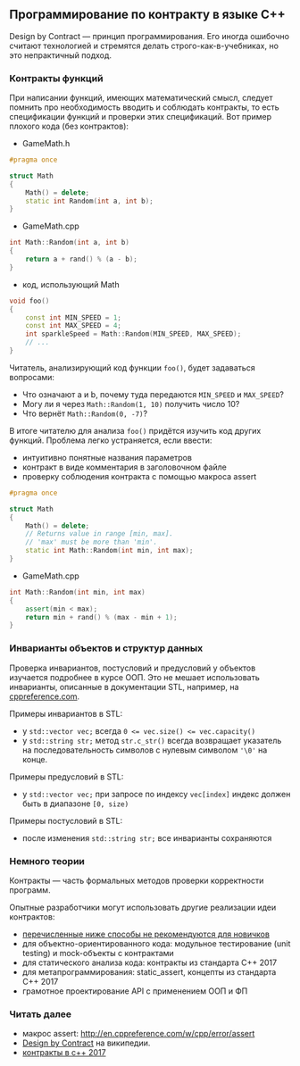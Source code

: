 ## Программирование по контракту в языке C++

Design by Contract &mdash; принцип программирования. Его иногда ошибочно считают технологией и стремятся делать строго-как-в-учебниках, но это непрактичный подход.

### Контракты функций
При написании функций, имеющих математический смысл, следует помнить про необходимость вводить и соблюдать контракты, то есть спецификации функций и проверки этих спецификаций. Вот пример плохого кода (без контрактов):
- GameMath.h
```cpp
#pragma once

struct Math
{
    Math() = delete;
    static int Random(int a, int b);
}
```
- GameMath.cpp
```cpp
int Math::Random(int a, int b)
{
    return a + rand() % (a - b);
}
```
- код, использующий Math
```cpp
void foo()
{
    const int MIN_SPEED = 1;
    const int MAX_SPEED = 4;
    int sparkleSpeed = Math::Random(MIN_SPEED, MAX_SPEED);
    // ...
}
```

Читатель, анализирующий код функции ```foo()```, будет задаваться вопросами:
- Что означают a и b, почему туда передаются ```MIN_SPEED``` и ```MAX_SPEED```?
- Могу ли я через ```Math::Random(1, 10)``` получить число 10?
- Что вернёт ```Math::Random(0, -7)```?

В итоге читателю для анализа ```foo()``` придётся изучить код других функций. Проблема легко устраняется, если ввести:
- интуитивно понятные названия параметров
- контракт в виде комментария в заголовочном файле
- проверку соблюдения контракта с помощью макроса assert

```cpp
#pragma once

struct Math
{
    Math() = delete;
    // Returns value in range [min, max].
    // 'max' must be more than 'min'.
    static int Math::Random(int min, int max);
}
```
- GameMath.cpp
```cpp
int Math::Random(int min, int max)
{
    assert(min < max);
    return min + rand() % (max - min + 1);
}
```

### Инварианты объектов и структур данных
Проверка инвариантов, постусловий и предусловий у объектов изучается подробнее в курсе ООП. Это не мешает использовать инварианты, описанные в документации STL, например, на [cppreference.com](en.cppreference.com/w/).

Примеры инвариантов в STL:
- у ```std::vector vec;``` всегда ```0 <= vec.size() <= vec.capacity()```
- у ```std::string str;``` метод ```str.c_str()``` всегда возвращает указатель на последовательность символов с нулевым символом ```'\0'``` на конце.

Примеры предусловий в STL:
- у ```std::vector vec;``` при запросе по индексу ```vec[index]``` индекс должен быть в диапазоне ```[0, size)```

Примеры постусловий в STL:
- после изменения ```std::string str;``` все инварианты сохраняются

### Немного теории
Контракты &mdash; часть формальных методов проверки корректности программ.

Опытные разработчики могут использовать другие реализации идеи контрактов:
- [перечисленные ниже способы не рекомендуются для новичков](cpp-limitations.md)
- для объектно-ориентированного кода: модульное тестирование (unit testing) и mock-объекты с контрактами
- для статического анализа кода: контракты из стандарта C++ 2017
- для метапрограммирования: static_assert, концепты из стандарта C++ 2017
- грамотное проектирование API с применением ООП и ФП

### Читать далее
- макрос assert: http://en.cppreference.com/w/cpp/error/assert
- [Design by Contract](https://ru.wikipedia.org/wiki/%D0%9A%D0%BE%D0%BD%D1%82%D1%80%D0%B0%D0%BA%D1%82%D0%BD%D0%BE%D0%B5_%D0%BF%D1%80%D0%BE%D0%B3%D1%80%D0%B0%D0%BC%D0%BC%D0%B8%D1%80%D0%BE%D0%B2%D0%B0%D0%BD%D0%B8%D0%B5) на википедии.
- [контракты в c++ 2017](http://www.open-std.org/JTC1/SC22/WG21/docs/papers/2015/n4415.pdf)
